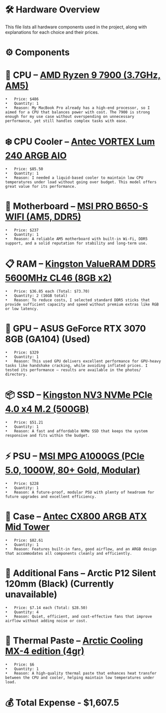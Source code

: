 # 🛠️ Hardware Overview

This file lists all hardware components used in the project, along with explanations for each choice and their prices.

# ⚙️ Components

# 🧠 CPU – [AMD Ryzen 9 7900 (3.7GHz, AM5)](https://ksp.co.il/mob/item/247019?s_source=share)
	•	Price: $486
	•	Quantity: 1
	•	Reason: My MacBook Pro already has a high-end processor, so I aimed for a CPU that balances power with cost. The 7900 is strong enough for my use case without overspending on unnecessary performance, yet still handles complex tasks with ease.

# ❄️ CPU Cooler – [Antec VORTEX Lum 240 ARGB AIO](https://ksp.co.il/mob/item/383682?s_source=share)
	•	Price: $85.50
	•	Quantity: 1
	•	Reason: I needed a liquid-based cooler to maintain low CPU temperatures under load without going over budget. This model offers great value for its performance.

# 🧩 Motherboard – [MSI PRO B650-S WIFI (AM5, DDR5)](https://ksp.co.il/mob/item/281381?s_source=share)
	•	Price: $237
	•	Quantity: 1
	•	Reason: A reliable AM5 motherboard with built-in Wi-Fi, DDR5 support, and a solid reputation for stability and long-term use.

# 📋 RAM – [Kingston ValueRAM DDR5 5600MHz CL46 (8GB x2)](https://ksp.co.il/mob/item/250834?s_source=share)
	•	Price: $36.85 each (Total: $73.70)
	•	Quantity: 2 (16GB total)
	•	Reason: To reduce costs, I selected standard DDR5 sticks that provide sufficient capacity and speed without premium extras like RGB or low latency.

# 🎥 GPU – ASUS GeForce RTX 3070 8GB (GA104) (Used)
	•	Price: $329
	•	Quantity: 1
	•	Reason: This used GPU delivers excellent performance for GPU-heavy tasks like handshake cracking, while avoiding inflated prices. I tested its performance — results are available in the photos/ directory.

# 📦 SSD – [Kingston NV3 NVMe PCIe 4.0 x4 M.2 (500GB)](https://ksp.co.il/mob/item/325661?s_source=share)
	•	Price: $51.21
	•	Quantity: 1
	•	Reason: A fast and affordable NVMe SSD that keeps the system responsive and fits within the budget.

# ⚡ PSU – [MSI MPG A1000GS (PCIe 5.0, 1000W, 80+ Gold, Modular)](https://ksp.co.il/mob/item/380681?s_source=share)
	•	Price: $228
	•	Quantity: 1
	•	Reason: A future-proof, modular PSU with plenty of headroom for future upgrades and excellent efficiency.

# 🧰 Case – [Antec CX800 ARGB ATX Mid Tower](https://ksp.co.il/mob/item/385580?s_source=share)
	•	Price: $82.61
	•	Quantity: 1
	•	Reason: Features built-in fans, good airflow, and an ARGB design that accommodates all components cleanly and efficiently.

# 🪭 Additional Fans – Arctic P12 Silent 120mm (Black) (Currently unavailable)
	•	Price: $7.14 each (Total: $28.50)
	•	Quantity: 4
	•	Reason: Quiet, efficient, and cost-effective fans that improve airflow without adding noise or cost.

# 🫟 Thermal Paste – [Arctic Cooling MX-4 edition (4gr)](https://ksp.co.il/mob/item/60097?s_source=share)
	•	Price: $6
	•	Quantity: 1
	•	Reason: A high-quality thermal paste that enhances heat transfer between the CPU and cooler, helping maintain low temperatures under load.

# 💰 Total Expense - $1,607.5